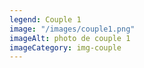 ```yaml
---
legend: Couple 1
image: "/images/couple1.png"
imageAlt: photo de couple 1
imageCategory: img-couple
---
```


